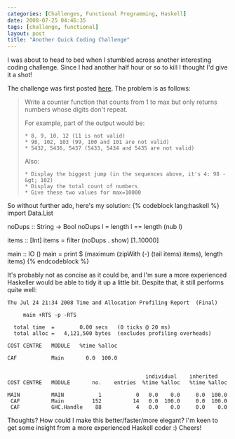 ```yaml
---
categories: [Challenges, Functional Programming, Haskell]
date: 2008-07-25 04:46:35
tags: [challenge, functional]
layout: post
title: "Another Quick Coding Challenge"
---
```

I was about to head to bed when I stumbled across another interesting coding challenge. Since I had another half hour or so to kill I thought I'd give it a shot!

<!--more-->

The challenge was first posted <a href="http://beust.com/weblog/archives/000491.html">here</a>. The problem is as follows:
<blockquote><p>Write a counter function that counts from 1 to max but only returns numbers whose digits don't repeat.

For example, part of the output would be:

    * 8, 9, 10, 12 (11 is not valid)
    * 98, 102, 103 (99, 100 and 101 are not valid)
    * 5432, 5436, 5437 (5433, 5434 and 5435 are not valid)

Also:

    * Display the biggest jump (in the sequences above, it's 4: 98 -&gt; 102)
    * Display the total count of numbers
    * Give these two values for max=10000
</p></blockquote>
So without further ado, here's my solution:
{% codeblock lang:haskell %}
import Data.List

noDups :: String -> Bool
noDups l = length l == length (nub l)

items :: [Int]
items = filter (noDups . show) [1..10000]

main :: IO ()
main = print $ (maximum (zipWith (-) (tail items) items), length items)
{% endcodeblock %}

It's probably not as concise as it could be, and I'm sure a more experienced Haskeller would be able to tidy it up a little bit. Despite that, it still performs quite well:

    Thu Jul 24 21:34 2008 Time and Allocation Profiling Report  (Final)

         main +RTS -p -RTS

      total time  =        0.00 secs   (0 ticks @ 20 ms)
      total alloc =   4,121,500 bytes  (excludes profiling overheads)

    COST CENTRE   MODULE   %time %alloc

    CAF           Main       0.0  100.0


                                                individual    inherited
    COST CENTRE   MODULE       no.    entries  %time %alloc   %time %alloc

    MAIN          MAIN           1           0   0.0    0.0     0.0  100.0
     CAF          Main         152          14   0.0  100.0     0.0  100.0
     CAF          GHC.Handle    88           4   0.0    0.0     0.0    0.0

Thoughts? How could I make this better/faster/more elegant? I'm keen to get some insight from a more experienced Haskell coder :) Cheers!
